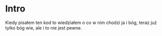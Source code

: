# Intro
Kiedy pisałem ten kod to wiedziałem o co w nim chodzi ja i bóg, teraz już tylko bóg wie, ale i to nie jest pewne.